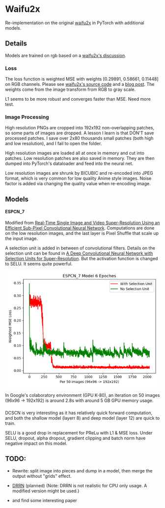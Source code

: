 # Waifu2x

 Re-implementation on the original [waifu2x](https://github.com/nagadomi/waifu2x) in PyTorch with additional models. 
 
 ## Details
 Models are trained on rgb based on a [waifu2x's discussion](https://github.com/nagadomi/waifu2x/issues/92). 
 
 ### Loss
The loss function is weighted MSE with weights [0.29891, 0.58661, 0.11448] on RGB channels. Please see [waifu2x's source code](https://github.com/nagadomi/waifu2x/blob/master/train.lua#L109) and a [blog post](https://blog.csdn.net/AIchipmunk/article/details/53704139).  The weights come from the image transform from RGB to gray scale.
 
 L1 seems to be more robust and converges faster than MSE. Need more test. 
 
 ### Image Processing
 High resolution PNGs are cropped into 192x192 non-overlapping patches, so some parts of images are dropped. A lesson I learn is that DON'T save processed patches. I save over 2x80 thousands small patches (both high and low resolution), and I fail to open the folder. 
 
 High resolution images are loaded all at once in memory and cut into patches. Low resolution patches are also saved in  memory. They are then dumped into PyTorch's dataloader and feed into the neural net. 
 

 
Low resolution images are shrunk by BICUBIC and  re-encoded into JPEG format, which is very common for low quality Anime style images. Noise factor is added via changing the quality value when re-encoding image. 
 
 ## Models
 

 #### ESPCN_7
Modified from [Real-Time Single Image and Video Super-Resolution Using an Efficient Sub-Pixel Convolutional Neural Network](https://arxiv.org/abs/1609.05158).  Computations are done on the low resolution images, and the  last layer is Pixel Shuffle that scale up the input image. 

A selection unit is added in between of convolutional filters.  Details on the selection unit can be found in [A Deep Convolutional Neural Network with Selection Units for Super-Resolution](http://openaccess.thecvf.com/content_cvpr_2017_workshops/w12/papers/Choi_A_Deep_Convolutional_CVPR_2017_paper.pdf). But the activation function is changed to SELU. It seems quite powerful.

![ESPCN_7 Loss](./Readme_imgs/ESPCN_7_loss.png) 


 
 In Google's colaboratory environment (GPU K-80), an iteration on 50 images (96x96 -> 192x192) is around 2.8s with around 5 GB GPU memory usage. 
 


 ###
 DCSCN is very interesting as it  has relatively quick forward computation, and  both the shallow model (layerr 8) and deep model (layer 12) are quick to train.
 
 SELU is a good drop in replacement for PReLu with L1 & MSE loss. Under SELU, dropout, alpha dropout, gradient clipping and batch norm have negative impact on this model. 
 
 
 ## TODO: 
 * Rewrite: split image into pieces and dump in a model, then merge the output without "grids" effect. 
 
 * [DRRN](http://cvlab.cse.msu.edu/pdfs/Tai_Yang_Liu_CVPR2017.pdf) (planned)
 (Note: DRRN is not realistic for CPU only usage. A modified version might be used.)
 * and find some interesting paper
 
 
